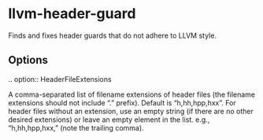 llvm-header-guard
=================

Finds and fixes header guards that do not adhere to LLVM style.

Options
-------

.. option:: HeaderFileExtensions

A comma-separated list of filename extensions of header files (the
filename extensions should not include “.” prefix). Default is
“h,hh,hpp,hxx”. For header files without an extension, use an empty
string (if there are no other desired extensions) or leave an empty
element in the list. e.g., “h,hh,hpp,hxx,” (note the trailing comma).
